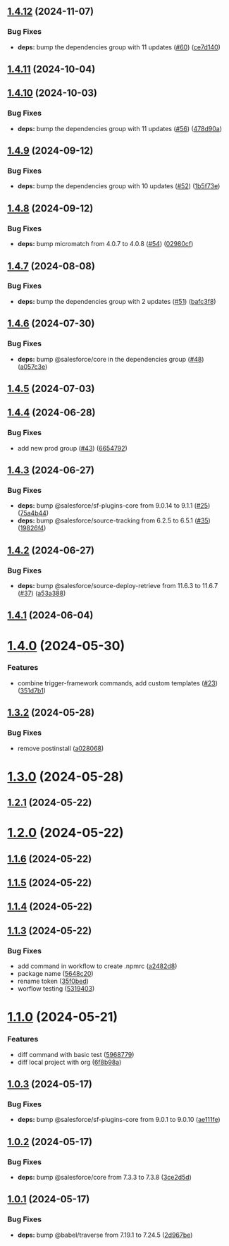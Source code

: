 ## [1.4.12](https://github.com/k-capehart/kc-sf-plugin/compare/1.4.11...1.4.12) (2024-11-07)


### Bug Fixes

* **deps:** bump the dependencies group with 11 updates ([#60](https://github.com/k-capehart/kc-sf-plugin/issues/60)) ([ce7d140](https://github.com/k-capehart/kc-sf-plugin/commit/ce7d140f2b9731e3af21919902096990482cce4b))



## [1.4.11](https://github.com/k-capehart/kc-sf-plugin/compare/1.4.10...1.4.11) (2024-10-04)



## [1.4.10](https://github.com/k-capehart/kc-sf-plugin/compare/1.4.9...1.4.10) (2024-10-03)


### Bug Fixes

* **deps:** bump the dependencies group with 11 updates ([#56](https://github.com/k-capehart/kc-sf-plugin/issues/56)) ([478d90a](https://github.com/k-capehart/kc-sf-plugin/commit/478d90ac35ebfe37fc0067805def0c9f00ce5688))



## [1.4.9](https://github.com/k-capehart/kc-sf-plugin/compare/1.4.8...1.4.9) (2024-09-12)


### Bug Fixes

* **deps:** bump the dependencies group with 10 updates ([#52](https://github.com/k-capehart/kc-sf-plugin/issues/52)) ([1b5f73e](https://github.com/k-capehart/kc-sf-plugin/commit/1b5f73e02c1c6b7cf5cd537ca871eafe191d5ab0))



## [1.4.8](https://github.com/k-capehart/kc-sf-plugin/compare/1.4.7...1.4.8) (2024-09-12)


### Bug Fixes

* **deps:** bump micromatch from 4.0.7 to 4.0.8 ([#54](https://github.com/k-capehart/kc-sf-plugin/issues/54)) ([02980cf](https://github.com/k-capehart/kc-sf-plugin/commit/02980cf9e1cba2a518169d1512bd76742d6b7332))



## [1.4.7](https://github.com/k-capehart/kc-sf-plugin/compare/1.4.6...1.4.7) (2024-08-08)


### Bug Fixes

* **deps:** bump the dependencies group with 2 updates ([#51](https://github.com/k-capehart/kc-sf-plugin/issues/51)) ([bafc3f8](https://github.com/k-capehart/kc-sf-plugin/commit/bafc3f8fe9d23103bbe25d73c39a68be95c9e263))



## [1.4.6](https://github.com/k-capehart/kc-sf-plugin/compare/1.4.5...1.4.6) (2024-07-30)


### Bug Fixes

* **deps:** bump @salesforce/core in the dependencies group ([#48](https://github.com/k-capehart/kc-sf-plugin/issues/48)) ([a057c3e](https://github.com/k-capehart/kc-sf-plugin/commit/a057c3ea51a19a593f5d4c08d561ac6d1899cc68))



## [1.4.5](https://github.com/k-capehart/kc-sf-plugin/compare/1.4.4...1.4.5) (2024-07-03)



## [1.4.4](https://github.com/k-capehart/kc-sf-plugin/compare/1.4.3...1.4.4) (2024-06-28)


### Bug Fixes

* add new prod group ([#43](https://github.com/k-capehart/kc-sf-plugin/issues/43)) ([6654792](https://github.com/k-capehart/kc-sf-plugin/commit/6654792e39c553a05bb783a89d2a3f2fd1d9879b))



## [1.4.3](https://github.com/k-capehart/kc-sf-plugin/compare/1.4.2...1.4.3) (2024-06-27)


### Bug Fixes

* **deps:** bump @salesforce/sf-plugins-core from 9.0.14 to 9.1.1 ([#25](https://github.com/k-capehart/kc-sf-plugin/issues/25)) ([75a4b44](https://github.com/k-capehart/kc-sf-plugin/commit/75a4b44cc7b1b58c74dc3991f1c20fd68b2c12ce))
* **deps:** bump @salesforce/source-tracking from 6.2.5 to 6.5.1 ([#35](https://github.com/k-capehart/kc-sf-plugin/issues/35)) ([19826f4](https://github.com/k-capehart/kc-sf-plugin/commit/19826f44b4976dcfd25de5ba8340e0ae2cbd3ead))



## [1.4.2](https://github.com/k-capehart/kc-sf-plugin/compare/1.4.1...1.4.2) (2024-06-27)


### Bug Fixes

* **deps:** bump @salesforce/source-deploy-retrieve from 11.6.3 to 11.6.7 ([#37](https://github.com/k-capehart/kc-sf-plugin/issues/37)) ([a53a388](https://github.com/k-capehart/kc-sf-plugin/commit/a53a38882d0195e16f1d9de9b2688cd847018768))



## [1.4.1](https://github.com/k-capehart/kc-sf-plugin/compare/1.4.0...1.4.1) (2024-06-04)



# [1.4.0](https://github.com/k-capehart/kc-sf-plugin/compare/1.3.2...1.4.0) (2024-05-30)


### Features

* combine trigger-framework commands, add custom templates ([#23](https://github.com/k-capehart/kc-sf-plugin/issues/23)) ([351d7b1](https://github.com/k-capehart/kc-sf-plugin/commit/351d7b10b10ff5c28200fc99c30453b14df967c1))



## [1.3.2](https://github.com/k-capehart/kc-sf-plugin/compare/1.3.0...1.3.2) (2024-05-28)


### Bug Fixes

* remove postinstall ([a028068](https://github.com/k-capehart/kc-sf-plugin/commit/a0280687d8c0d6a3a26608c74093a8dd5970a8bf))



# [1.3.0](https://github.com/k-capehart/kc-sf-plugin/compare/1.2.1...1.3.0) (2024-05-28)



## [1.2.1](https://github.com/k-capehart/kc-sf-plugin/compare/1.2.0...1.2.1) (2024-05-22)



# [1.2.0](https://github.com/k-capehart/kc-sf-plugin/compare/1.1.9...1.2.0) (2024-05-22)



## [1.1.6](https://github.com/k-capehart/kc-sf-plugin/compare/1.1.5...1.1.6) (2024-05-22)



## [1.1.5](https://github.com/k-capehart/kc-sf-plugin/compare/1.1.4...1.1.5) (2024-05-22)



## [1.1.4](https://github.com/k-capehart/kc-sf-plugin/compare/1.1.3...1.1.4) (2024-05-22)



## [1.1.3](https://github.com/k-capehart/kc-sf-plugin/compare/1.1.2...1.1.3) (2024-05-22)


### Bug Fixes

* add command in workflow to create .npmrc ([a2482d8](https://github.com/k-capehart/kc-sf-plugin/commit/a2482d8a187c74ffd1dd77d304b7c2f1c7438990))
* package name ([5648c20](https://github.com/k-capehart/kc-sf-plugin/commit/5648c201e62e980558ce88f2b07581073e54f301))
* rename token ([35f0bed](https://github.com/k-capehart/kc-sf-plugin/commit/35f0bed2ccf8f31100f004e15eac7235d390832e))
* worflow testing ([5319403](https://github.com/k-capehart/kc-sf-plugin/commit/5319403be720234ede07c2bf01305a34c6dc3b97))



# [1.1.0](https://github.com/k-capehart/kc-sf-plugin/compare/1.0.3...1.1.0) (2024-05-21)


### Features

* diff command with basic test ([5968779](https://github.com/k-capehart/kc-sf-plugin/commit/5968779ea3de0e3cc83264aacb9a43b5ca30c587))
* diff local project with org ([6f8b98a](https://github.com/k-capehart/kc-sf-plugin/commit/6f8b98a4f5fae4b86fa20c9f81d321c717bc7d98))



## [1.0.3](https://github.com/k-capehart/kc-sf-plugin/compare/1.0.2...1.0.3) (2024-05-17)


### Bug Fixes

* **deps:** bump @salesforce/sf-plugins-core from 9.0.1 to 9.0.10 ([ae111fe](https://github.com/k-capehart/kc-sf-plugin/commit/ae111fea7d5fb58bb07d0291a0de426942a0bb73))



## [1.0.2](https://github.com/k-capehart/kc-sf-plugin/compare/1.0.1...1.0.2) (2024-05-17)


### Bug Fixes

* **deps:** bump @salesforce/core from 7.3.3 to 7.3.8 ([3ce2d5d](https://github.com/k-capehart/kc-sf-plugin/commit/3ce2d5d8372b81e5ad434379cc52277cd578a252))



## [1.0.1](https://github.com/k-capehart/kc-sf-plugin/compare/2d967be5c615ba15e1be2b96e6135bdbf7a92bb9...1.0.1) (2024-05-17)


### Bug Fixes

* **deps:** bump @babel/traverse from 7.19.1 to 7.24.5 ([2d967be](https://github.com/k-capehart/kc-sf-plugin/commit/2d967be5c615ba15e1be2b96e6135bdbf7a92bb9))



